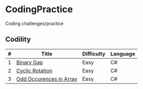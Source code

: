 # CodingPractice
Coding challenges/practice

## Codility
#|Title|Difficulty|Language
--|----|----------|----------
1|[Binary Gap](https://github.com/marshmallowoverlord/CodingPractice/tree/master/Codility/01_Iterations/BinaryGap)|Easy|C#
2|[Cyclic Rotation](https://github.com/marshmallowoverlord/CodingPractice/tree/master/Codility/02_Arrays/CyclicRotation)|Easy|C#
3|[Odd Occurences in Array](https://github.com/marshmallowoverlord/CodingPractice/tree/master/Codility/02_Arrays/OddOccurrencesInArray)|Easy|C#
